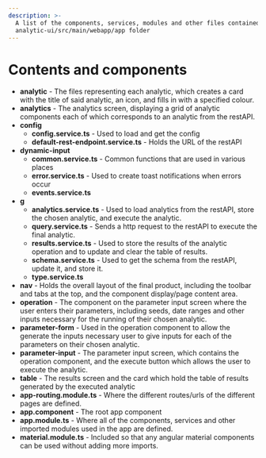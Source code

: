 ```yaml
---
description: >-
  A list of the components, services, modules and other files contained in the
  analytic-ui/src/main/webapp/app folder
---
```


# Contents and components

- **analytic** - The files representing each analytic, which creates a card with the title of said analytic, an icon, and fills in with a specified colour.
- **analytics** - The analytics screen, displaying a grid of analytic components each of which corresponds to an analytic from the restAPI.
- **config**
  - **config.service.ts** - Used to load and get the config
  - **default-rest-endpoint.service.ts** - Holds the URL of the restAPI
- **dynamic-input**
  - **common.service.ts** - Common functions that are used in various places
  - **error.service.ts** - Used to create toast notifications when errors occur
  - **events.service.ts**
- **g**
  - **analytics.service.ts** - Used to load analytics from the restAPI, store the chosen analytic, and execute the analytic.
  - **query.service.ts** - Sends a http request to the restAPI to execute the final analytic.
  - **results.service.ts** - Used to store the results of the analytic operation and to update and clear the table of results.
  - **schema.service.ts** - Used to get the schema from the restAPI, update it, and store it.
  - **type.service.ts**
- **nav** - Holds the overall layout of the final product, including the toolbar and tabs at the top, and the component display/page content area.
- **operation** - The component on the parameter input screen where the user enters their parameters, including seeds, date ranges and other inputs necessary for the running of their chosen analytic.
- **parameter-form** - Used in the operation component to allow the generate the inputs necessary user to give inputs for each of the parameters on their chosen analytic.
- **parameter-input** - The parameter input screen, which contains the operation component, and the execute button which allows the user to execute the analytic.
- **table** - The results screen and the card which hold the table of results generated by the executed analytic
- **app-routing.module.ts** - Where the different routes/urls of the different pages are defined.
- **app.component** - The root app component
- **app.module.ts** - Where all of the components, services and other imported modules used in the app are defined.
- **material.module.ts** - Included so that any angular material components can be used without adding more imports.
